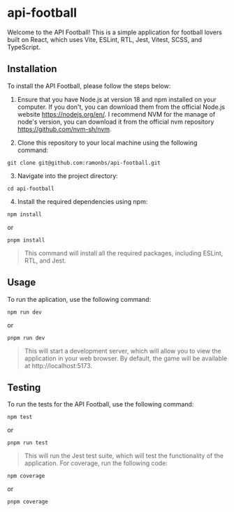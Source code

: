 # api-football

Welcome to the API Football! This is a simple application for football lovers built on React, which uses Vite, ESLint, RTL, Jest, Vitest, SCSS, and TypeScript.

## Installation
To install the API Football, please follow the steps below:

1. Ensure that you have Node.js at version 18 and npm installed on your computer. If you don't, you can download them from the official Node.js website https://nodejs.org/en/. I recommend NVM for the manage of node's version, you can download it from the official nvm repository https://github.com/nvm-sh/nvm.

2. Clone this repository to your local machine using the following command:
```
git clone git@github.com:ramonbs/api-football.git
```

3. Navigate into the project directory:
```
cd api-football
```

4. Install the required dependencies using npm:
```
npm install
```
or

```
pnpm install
```

> This command will install all the required packages, including ESLint, RTL, and Jest.

## Usage
To run the aplication, use the following command:
```
npm run dev
```
or
```
pnpm run dev
```
> This will start a development server, which will allow you to view the application in your web browser. By default, the game will be available at http://localhost:5173.

## Testing
To run the tests for the API Football, use the following command:
```
npm test
```
or
```
pnpm run test
```
> This will run the Jest test suite, which will test the functionality of the application.
For coverage, run the following code:
```
npm coverage
```
or
```
pnpm coverage
```
